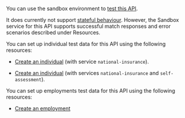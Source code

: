 You can use the sandbox environment to [test this API](https://developer.service.hmrc.gov.uk/api-documentation/docs/testing).

It does currently not support [stateful behaviour](https://developer.service.hmrc.gov.uk/api-documentation/docs/testing/stateful-behaviour). However, the Sandbox service for this API supports successful match responses and error scenarios described under Resources.

You can set up individual test data for this API using the following resources:

* [Create an individual](https://developer.service.hmrc.gov.uk/api-documentation/docs/api/service/api-platform-test-user/1.0#_create-a-test-user-which-is-an-individual_post_accordion) (with service `national-insurance`).

* [Create an individual](https://developer.service.hmrc.gov.uk/api-documentation/docs/api/service/api-platform-test-user/1.0#_create-a-test-user-which-is-an-individual_post_accordion) (with services `national-insurance` and `self-assessment`).

You can set up employments test data for this API using the following resources:

* [Create an employment](https://developer.service.hmrc.gov.uk/api-documentation/docs/api/service/individuals-if-api-stub/1.0#_create-an-employments-payload_post_accordion)
